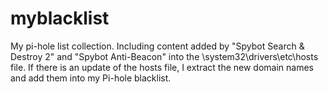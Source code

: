 # myblacklist
My pi-hole list collection.
Including content added by "Spybot Search & Destroy 2" and "Spybot Anti-Beacon" into the \system32\drivers\etc\hosts file.
If there is an update of the hosts file, I extract the new domain names and add them into my Pi-hole blacklist.
